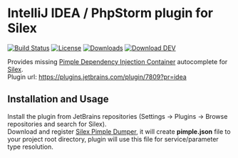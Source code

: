 IntelliJ IDEA / PhpStorm plugin for Silex
===================
[![Build Status](https://img.shields.io/travis/Sorien/silex-idea-plugin/master.svg?style=flat-square)](https://travis-ci.org/Sorien/silex-idea-plugin)
[![License](https://img.shields.io/github/license/Sorien/silex-idea-plugin.svg?style=flat-square)](https://github.com/Sorien/silex-idea-plugin/blob/master/LICENSE)
[![Downloads](https://img.shields.io/github/downloads/Sorien/silex-idea-plugin/latest/total.svg?style=flat-square)](https://github.com/Sorien/silex-idea-plugin/releases)
[![Download DEV](https://img.shields.io/badge/plugin-dev--version-FF9900.svg?style=flat-square)](http://silex.sorien.sk/download/master)

Provides missing [Pimple Dependency Injection Container](http://pimple.sensiolabs.org/) autocomplete for [Silex](http://silex.sensiolabs.org/).  
Plugin url: https://plugins.jetbrains.com/plugin/7809?pr=idea

Installation and Usage
------------
Install the plugin from JetBrains repositories (Settings → Plugins → Browse repositories and search for Silex).  
Download and register [Silex Pimple Dumper](https://github.com/Sorien/silex-pimple-dumper), it will create **pimple.json** file to your project root directory, plugin will use this file for service/parameter type resolution.
